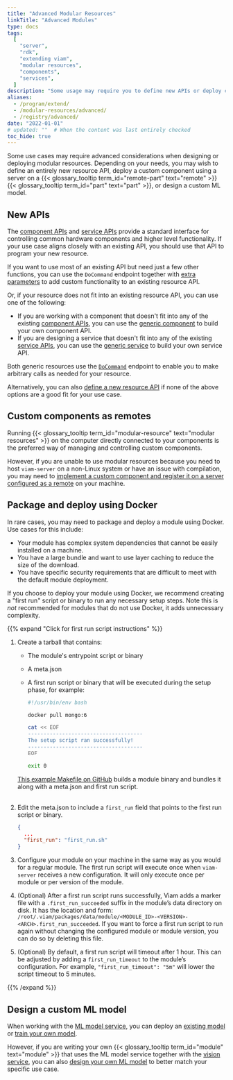 ```yaml
---
title: "Advanced Modular Resources"
linkTitle: "Advanced Modules"
type: docs
tags:
  [
    "server",
    "rdk",
    "extending viam",
    "modular resources",
    "components",
    "services",
  ]
description: "Some usage may require you to define new APIs or deploy custom components in non-standard ways."
aliases:
  - /program/extend/
  - /modular-resources/advanced/
  - /registry/advanced/
date: "2022-01-01"
# updated: ""  # When the content was last entirely checked
toc_hide: true
---
```


Some use cases may require advanced considerations when designing or deploying modular resources.
Depending on your needs, you may wish to define an entirely new resource API, deploy a custom component using a server on a {{< glossary_tooltip term_id="remote-part" text="remote" >}} {{< glossary_tooltip term_id="part" text="part" >}}, or design a custom ML model.

## New APIs

The [component APIs](/dev/reference/apis/#component-apis) and [service APIs](/dev/reference/apis/#service-apis) provide a standard interface for controlling common hardware components and higher level functionality.
If your use case aligns closely with an existing API, you should use that API to program your new resource.

If you want to use most of an existing API but need just a few other functions, you can use the `DoCommand` endpoint together with [extra parameters](/dev/reference/sdks/use-extra-params/) to add custom functionality to an existing resource API.

Or, if your resource does not fit into an existing resource API, you can use one of the following:

- If you are working with a component that doesn't fit into any of the existing [component APIs](/dev/reference/apis/#component-apis), you can use the [generic component](/operate/reference/components/generic/) to build your own component API.
- If you are designing a service that doesn't fit into any of the existing [service APIs](/dev/reference/apis/#service-apis), you can use the [generic service](/dev/reference/apis/services/generic/) to build your own service API.

Both generic resources use the [`DoCommand`](/dev/reference/apis/components/generic/#docommand) endpoint to enable you to make arbitrary calls as needed for your resource.

Alternatively, you can also [define a new resource API](/operate/reference/advanced-modules/create-subtype/) if none of the above options are a good fit for your use case.

## Custom components as remotes

Running {{< glossary_tooltip term_id="modular-resource" text="modular resources" >}} on the computer directly connected to your components is the preferred way of managing and controlling custom components.

However, if you are unable to use modular resources because you need to host `viam-server` on a non-Linux system or have an issue with compilation, you may need to [implement a custom component and register it on a server configured as a remote](/operate/reference/advanced-modules/custom-components-remotes/) on your machine.

## Package and deploy using Docker

In rare cases, you may need to package and deploy a module using Docker.
Use cases for this include:

- Your module has complex system dependencies that cannot be easily installed on a machine.
- You have a large bundle and want to use layer caching to reduce the size of the download.
- You have specific security requirements that are difficult to meet with the default module deployment.

If you choose to deploy your module using Docker, we recommend creating a "first run" script or binary to run any necessary setup steps.
Note this is _not_ recommended for modules that do not use Docker, it adds unnecessary complexity.

{{% expand "Click for first run script instructions" %}}

1. Create a tarball that contains:

   - The module's entrypoint script or binary
   - A <file>meta.json</file>
   - A first run script or binary that will be executed during the setup phase, for example:

     ```sh {id="terminal-prompt" class="command-line" data-prompt="$"}
     #!/usr/bin/env bash

     docker pull mongo:6

     cat << EOF
     -------------------------------------
     The setup script ran successfully!
     -------------------------------------
     EOF

     exit 0
     ```

   [This example Makefile on GitHub](https://github.com/viam-labs/wifi-sensor/blob/7823b6ad3edcbbbf20b06c34b3181453f5f3f078/Makefile) builds a module binary and bundles it along with a <file>meta.json</file> and first run script.<br><br>

1. Edit the <file>meta.json</file> to include a `first_run` field that points to the first run script or binary.

   ```json
   {
     ...
     "first_run": "first_run.sh"
   }
   ```

1. Configure your module on your machine in the same way as you would for a regular module.
   The first run script will execute once when `viam-server` receives a new configuration.
   It will only execute once per module or per version of the module.

1. (Optional) After a first run script runs successfully, Viam adds a marker file with a `.first_run_succeeded` suffix in the module’s data directory on disk.
   It has the location and form: `/root/.viam/packages/data/module/<MODULE_ID>-<VERSION>-<ARCH>.first_run_succeeded`.
   If you want to force a first run script to run again without changing the configured module or module version, you can do so by deleting this file.

1. (Optional) By default, a first run script will timeout after 1 hour.
   This can be adjusted by adding a `first_run_timeout` to the module’s configuration.
   For example, `"first_run_timeout": "5m"` will lower the script timeout to 5 minutes.

{{% /expand %}}

## Design a custom ML model

When working with the [ML model service](/dev/reference/apis/services/ml/), you can deploy an [existing model](/data-ai/ai/deploy/) or [train your own model](/data-ai/ai/train/).

However, if you are writing your own {{< glossary_tooltip term_id="module" text="module" >}} that uses the ML model service together with the [vision service](/dev/reference/apis/services/vision/), you can also [design your own ML model](/data-ai/reference/mlmodel-design/) to better match your specific use case.

